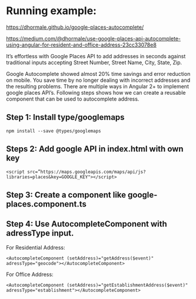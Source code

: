 # Running example: 
https://dhormale.github.io/google-places-autocomplete/

https://medium.com/@dhormale/use-google-places-api-autocomplete-using-angular-for-resident-and-office-address-23cc33078e8


It’s effortless with Google Places API to add addresses in seconds against traditional inputs accepting Street Number, Street Name, City, State, Zip.

Google Autocomplete showed almost 20% time savings and error reduction on mobile. You save time by no longer dealing with incorrect addresses and the resulting problems.
There are multiple ways in Angular 2+ to implement google places API’s. Following steps shows how we can create a reusable component that can be used to autocomplete address.

## Step 1: Install type/googlemaps

```npm install --save @types/googlemaps```

## Steps 2: Add google API in index.html with own key

```<script src=”https://maps.googleapis.com/maps/api/js?libraries=places&key=GOOGLE_KEY"></script>```

## Step 3: Create a component like google-places.component.ts


## Step 4: Use AutocompleteComponent with adressType input.

For Residential Address:

```<AutocompleteComponent (setAddress)="getAddress($event)" adressType="geocode"></AutocompleteComponent>```

For Office Address:

```<AutocompleteComponent (setAddress)="getEstablishmentAddress($event)" adressType="establishment"></AutocompleteComponent>```
